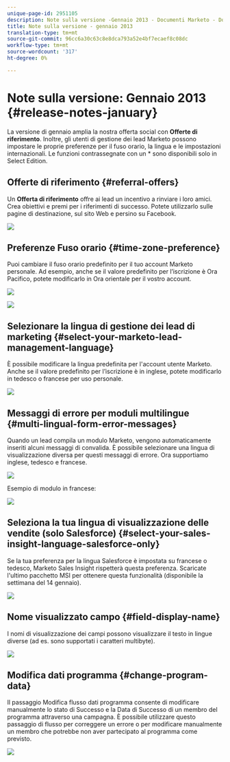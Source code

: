 ```yaml
---
unique-page-id: 2951105
description: Note sulla versione -Gennaio 2013 - Documenti Marketo - Documentazione prodotto
title: Note sulla versione - gennaio 2013
translation-type: tm+mt
source-git-commit: 96cc6a30c63c8e8dca793a52e4bf7ecaef8c08dc
workflow-type: tm+mt
source-wordcount: '317'
ht-degree: 0%

---
```



# Note sulla versione: Gennaio 2013 {#release-notes-january}

La versione di gennaio amplia la nostra offerta social con **Offerte di riferimento**. Inoltre, gli utenti di gestione dei lead Marketo possono impostare le proprie preferenze per il fuso orario, la lingua e le impostazioni internazionali. Le funzioni contrassegnate con un * sono disponibili solo in Select Edition.

## Offerte di riferimento {#referral-offers}

Un **Offerta di riferimento** offre ai lead un incentivo a rinviare i loro amici. Crea obiettivi e premi per i riferimenti di successo. Potete utilizzarlo sulle pagine di destinazione, sul sito Web e persino su Facebook.

![](assets/image2014-9-22-15-3a20-3a13.png)

## Preferenze Fuso orario {#time-zone-preference}

Puoi cambiare il fuso orario predefinito per il tuo account Marketo personale. Ad esempio, anche se il valore predefinito per l’iscrizione è Ora Pacifico, potete modificarlo in Ora orientale per il vostro account.

![](assets/image2014-9-22-15-3a20-3a41.png)

![](assets/image2014-9-22-15-3a21-3a2.png)

## Selezionare la lingua di gestione dei lead di marketing {#select-your-marketo-lead-management-language}

È possibile modificare la lingua predefinita per l&#39;account utente Marketo. Anche se il valore predefinito per l’iscrizione è in inglese, potete modificarlo in tedesco o francese per uso personale.

![](assets/image2014-9-22-15-3a21-3a18.png)

## Messaggi di errore per moduli multilingue {#multi-lingual-form-error-messages}

Quando un lead compila un modulo Marketo, vengono automaticamente inseriti alcuni messaggi di convalida. È possibile selezionare una lingua di visualizzazione diversa per questi messaggi di errore. Ora supportiamo inglese, tedesco e francese.

![](assets/image2014-9-22-15-3a21-3a33.png)

Esempio di modulo in francese:

![](assets/image2014-9-22-15-3a22-3a2.png)

## Seleziona la tua lingua di visualizzazione delle vendite (solo Salesforce) {#select-your-sales-insight-language-salesforce-only}

Se la tua preferenza per la lingua Salesforce è impostata su francese o tedesco, Marketo Sales Insight rispetterà questa preferenza. Scaricate l&#39;ultimo pacchetto MSI per ottenere questa funzionalità (disponibile la settimana del 14 gennaio).

![](assets/image2014-9-22-15-3a22-3a31.png)

## Nome visualizzato campo {#field-display-name}

I nomi di visualizzazione dei campi possono visualizzare il testo in lingue diverse (ad es. sono supportati i caratteri multibyte).

![](assets/image2014-9-22-15-3a22-3a56.png)

## Modifica dati programma {#change-program-data}

Il passaggio Modifica flusso dati programma consente di modificare manualmente lo stato di Successo e la Data di Successo di un membro del programma attraverso una campagna. È possibile utilizzare questo passaggio di flusso per correggere un errore o per modificare manualmente un membro che potrebbe non aver partecipato al programma come previsto.

![](assets/image2014-9-22-15-3a23-3a23.png)

